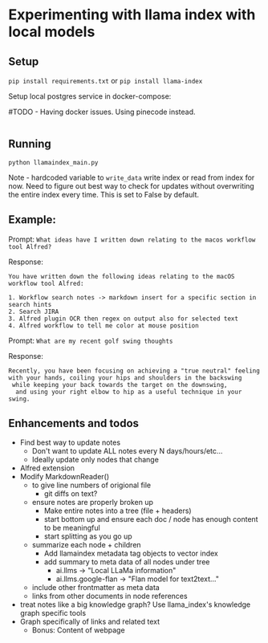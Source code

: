 # Experimenting with llama index with local models

## Setup
`pip install requirements.txt` or `pip install llama-index`

Setup local postgres service in docker-compose:

#TODO - Having docker issues. Using pinecode instead.
```sh

```

## Running

`python llamaindex_main.py`

Note - hardcoded variable to `write_data` write index or read from index for now. Need to figure out best way to check for updates without overwriting the entire index every time. This is set to False by default.

## Example:
Prompt: `What ideas have I written down relating to the macos workflow tool Alfred?`

Response: 
```
You have written down the following ideas relating to the macOS workflow tool Alfred:

1. Workflow search notes -> markdown insert for a specific section in search hints
2. Search JIRA
3. Alfred plugin OCR then regex on output also for selected text
4. Alfred workflow to tell me color at mouse position
```

Prompt: `What are my recent golf swing thoughts`

Response:
```
Recently, you have been focusing on achieving a "true neutral" feeling 
with your hands, coiling your hips and shoulders in the backswing
 while keeping your back towards the target on the downswing,
  and using your right elbow to hip as a useful technique in your swing.
```

## Enhancements and todos

- Find best way to update notes
    - Don't want to update ALL notes every N days/hours/etc...
    - Ideally update only nodes that change
- Alfred extension
- Modify MarkdownReader() 
    - to give line numbers of origional file
        - git diffs on text?
    - ensure notes are properly broken up
        - Make entire notes into a tree (file + headers) 
        - start bottom up and ensure each doc / node has enough content to be meaningful
        - start splitting as you go up
    - summarize each node + children
        - Add  llamaindex metadata tag objects to vector index
        - add summary to meta data of all nodes under tree
            - ai.llms -> "Local LLaMa information"
            - ai.llms.google-flan -> "Flan model for text2text..."
    - include other frontmatter as meta data
    - links from other documents in node references
- treat notes like a big knowledge graph? Use llama_index's knowledge graph specific tools
- Graph specifically of links and related text 
    - Bonus: Content of webpage